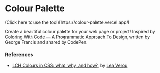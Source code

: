 # Colour Palette

(Click here to use the tool)[https://colour-palette.vercel.app/]

Create a beautiful colour palette for your web page or project! Inspired by [Coloring With Code — A Programmatic Approach To Design](https://tympanus.net/codrops/2021/12/07/coloring-with-code-a-programmatic-approach-to-design/), written by George Francis and shared by CodePen.

### References

- [LCH Colours in CSS: what, why, and how?](https://lea.verou.me/2020/04/lch-colors-in-css-what-why-and-how/), by [Lea Verou](https://lea.verou.me/)
